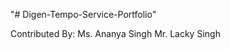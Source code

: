 "# Digen-Tempo-Service-Portfolio" 

Contributed By: Ms. Ananya Singh
                Mr. Lacky Singh
